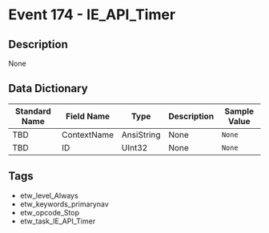 # Event 174 - IE_API_Timer

## Description
None

## Data Dictionary
|Standard Name|Field Name|Type|Description|Sample Value|
|---|---|---|---|---|
|TBD|ContextName|AnsiString|None|`None`|
|TBD|ID|UInt32|None|`None`|

## Tags
* etw_level_Always
* etw_keywords_primarynav
* etw_opcode_Stop
* etw_task_IE_API_Timer